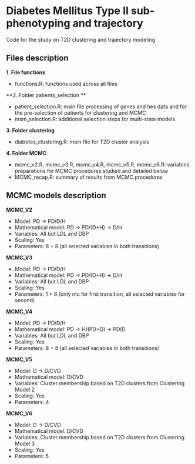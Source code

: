 # Diabetes Mellitus Type II sub-phenotyping and trajectory

Code for the study on T2D clustering and trajectory modeling

## Files description

**1. File functions**
- functions.R: functions used across all files

**2. Folder patients_selection **
- patient_selection.R: main file processing of genes and hes data and for the pre-selection of patients for clustering and MCMC
- msm_selection.R: additional selection steps for multi-state models

**3. Folder clustering**
- diabetes_clustering.R: main file for T2D cluster analysis

**4. Folder MCMC**
- mcmc_v2.R, mcmc_v3.R, mcmc_v4.R, mcmc_v5.R, mcmc_v6.R: variables preparations for MCMC procedures studied and detailed below
- MCMC_recap.R: summary of results from MCMC procedures


## MCMC models description

**MCMC_V2**
- Model: PD -> PD/D/H
- Mathematical model: PD -> PD/(D+H) -> D/H
- Variables: All but LDL and DBP
- Scaling: Yes
- Parameters: 8 + 8 (all selected variables in both transitions)

**MCMC_V3**
- Model: PD -> PD/D/H
- Mathematical model: PD -> PD/(D+H) -> D/H
- Variables: All but LDL and DBP
- Scaling: Yes
- Parameters: 1 + 8 (only mu for first transition, all selected variables for second)

**MCMC_V4**
- Model: PD -> PD/D/H
- Mathematical model: PD -> H/(PD+D) -> PD/D
- Variables: All but LDL and DBP
- Scaling: Yes
- Parameters: 8 + 8 (all selected variables in both transitions)

**MCMC_V5**
- Model: D -> D/CVD
- Mathematical model: D/CVD
- Variables: Cluster membership based on T2D clusters from Clustering Model 2
- Scaling: Yes
- Parameters: 4

**MCMC_V6**
- Model: D -> D/CVD
- Mathematical model: D/CVD
- Variables: Cluster membership based on T2D clusters from Clustering Model 3
- Scaling: Yes
- Parameters: 5
